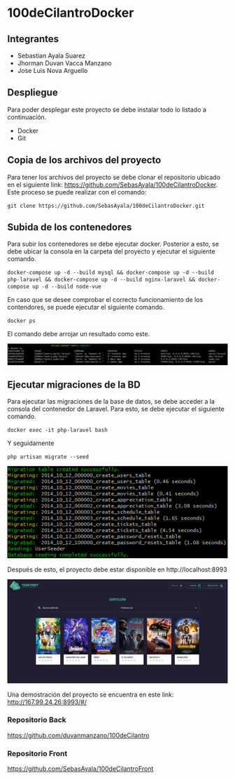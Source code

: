 # 100deCilantroDocker

## Integrantes
- Sebastian Ayala Suarez
- Jhorman Duvan Vacca Manzano
- Jose Luis Nova Arguello

## Despliegue
Para poder desplegar este proyecto se debe instalar todo lo listado a continuación.

- Docker
- Git

## Copia de los archivos del proyecto

Para tener los archivos del proyecto se debe clonar el repositorio ubicado en el siguiente link: https://github.com/SebasAyala/100deCilantroDocker. Este proceso se puede realizar con el comando:

```
git clone https://github.com/SebasAyala/100deCilantroDocker.git
```

## Subida de los contenedores
Para subir los contenedores se debe ejecutar docker. Posterior a esto, se debe ubicar la consola en la carpeta del proyecto y ejecutar el siguiente comando.

```
docker-compose up -d --build mysql && docker-compose up -d --build php-laravel && docker-compose up -d --build nginx-laravel && docker-compose up -d --build node-vue
```
En caso que se desee comprobar el correcto funcionamiento de los contendores, se puede ejecutar el siguiente comando.

```
docker ps
```

El comando debe arrojar un resultado como este.

![DockerContenedores](./Img/DockerContenedores.png)

## Ejecutar migraciones de la BD
Para ejecutar las migraciones de la base de datos, se debe acceder a la consola del contenedor de Laravel. Para esto, se debe ejecutar el siguiente comando.
```
docker exec -it php-laravel bash
```
Y seguidamente
```
php artisan migrate --seed
```
![Migraciones](./Img/migraciones.png)

Después de esto, el proyecto debe estar disponible en http://localhost:8993

![paginaPrincipal](./Img/pagina_principal.PNG)

Una demostración del proyecto se encuentra en este link:
http://167.99.24.26:8993/#/

### Repositorio Back
https://github.com/duvanmanzano/100deCilantro

### Repositorio Front
https://github.com/SebasAyala/100deCilantroFront
